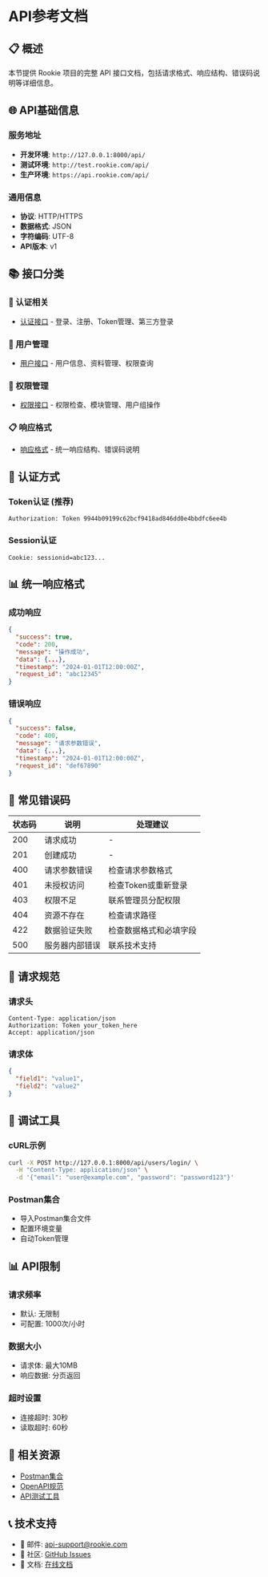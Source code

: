 # API参考文档

## 📋 概述

本节提供 Rookie 项目的完整 API 接口文档，包括请求格式、响应结构、错误码说明等详细信息。

## 🌐 API基础信息

### 服务地址
- **开发环境**: `http://127.0.0.1:8000/api/`
- **测试环境**: `http://test.rookie.com/api/`
- **生产环境**: `https://api.rookie.com/api/`

### 通用信息
- **协议**: HTTP/HTTPS
- **数据格式**: JSON
- **字符编码**: UTF-8
- **API版本**: v1

## 📚 接口分类

### 🔐 认证相关
- [认证接口](authentication.md) - 登录、注册、Token管理、第三方登录

### 👥 用户管理
- [用户接口](users.md) - 用户信息、资料管理、权限查询

### 🔑 权限管理
- [权限接口](permissions.md) - 权限检查、模块管理、用户组操作

### 📋 响应格式
- [响应格式](responses.md) - 统一响应结构、错误码说明

## 🔐 认证方式

### Token认证 (推荐)
```http
Authorization: Token 9944b09199c62bcf9418ad846dd0e4bbdfc6ee4b
```

### Session认证
```http
Cookie: sessionid=abc123...
```

## 📊 统一响应格式

### 成功响应
```json
{
  "success": true,
  "code": 200,
  "message": "操作成功",
  "data": {...},
  "timestamp": "2024-01-01T12:00:00Z",
  "request_id": "abc12345"
}
```

### 错误响应
```json
{
  "success": false,
  "code": 400,
  "message": "请求参数错误",
  "data": {...},
  "timestamp": "2024-01-01T12:00:00Z",
  "request_id": "def67890"
}
```

## 🚨 常见错误码

| 状态码 | 说明 | 处理建议 |
|--------|------|----------|
| 200 | 请求成功 | - |
| 201 | 创建成功 | - |
| 400 | 请求参数错误 | 检查请求参数格式 |
| 401 | 未授权访问 | 检查Token或重新登录 |
| 403 | 权限不足 | 联系管理员分配权限 |
| 404 | 资源不存在 | 检查请求路径 |
| 422 | 数据验证失败 | 检查数据格式和必填字段 |
| 500 | 服务器内部错误 | 联系技术支持 |

## 📝 请求规范

### 请求头
```http
Content-Type: application/json
Authorization: Token your_token_here
Accept: application/json
```

### 请求体
```json
{
  "field1": "value1",
  "field2": "value2"
}
```

## 🔧 调试工具

### cURL示例
```bash
curl -X POST http://127.0.0.1:8000/api/users/login/ \
  -H "Content-Type: application/json" \
  -d '{"email": "user@example.com", "password": "password123"}'
```

### Postman集合
- 导入Postman集合文件
- 配置环境变量
- 自动Token管理

## 📊 API限制

### 请求频率
- 默认: 无限制
- 可配置: 1000次/小时

### 数据大小
- 请求体: 最大10MB
- 响应数据: 分页返回

### 超时设置
- 连接超时: 30秒
- 读取超时: 60秒

## 🔗 相关资源

- [Postman集合](https://www.postman.com/rookie-api)
- [OpenAPI规范](https://swagger.io/specification/)
- [API测试工具](../tutorials/api-testing.md)

## 📞 技术支持

- 📧 邮件: api-support@rookie.com
- 💬 社区: [GitHub Issues](https://github.com/degary/RooKie/issues)
- 📖 文档: [在线文档](https://docs.rookie.com)

